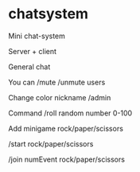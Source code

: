 # chatsystem

Mini chat-system

Server + client

General chat

You can /mute /unmute users

Change color nickname /admin

Command /roll random number 0-100

Add minigame rock/paper/scissors

/start rock/paper/scissors

/join numEvent rock/paper/scissors

